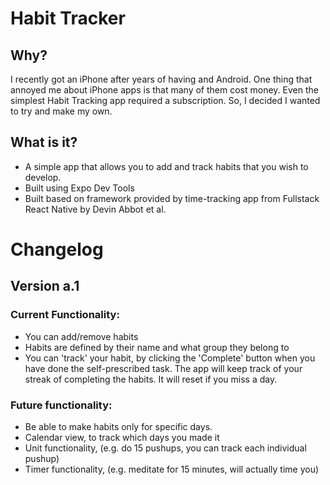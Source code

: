 # Habit Tracker
 ## Why?
 I recently got an iPhone after years of having and Android. One thing that annoyed me about iPhone apps is that many of them cost money. Even the simplest Habit Tracking app required a subscription. So, I decided I wanted to try and make my own.
 ## What is it?
 - A simple app that allows you to add and track habits that you wish to develop.
 - Built using Expo Dev Tools
 - Built based on framework provided by time-tracking app from Fullstack React Native by Devin Abbot et al.
# Changelog
## Version a.1 
### Current Functionality: 
 - You can add/remove habits
 - Habits are defined by their name and what group they belong to 
 - You can 'track' your habit, by clicking the 'Complete' button when you have done the self-prescribed task. The app will keep track of your streak of completing the habits. It will reset if you miss a day. 
### Future functionality: 
 - Be able to make habits only for specific days. 
 - Calendar view, to track which days you made it 
 - Unit functionality, (e.g. do 15 pushups, you can track each individual pushup) 
 - Timer functionality, (e.g. meditate for 15 minutes, will actually time you)
